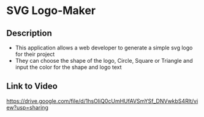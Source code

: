 # SVG Logo-Maker
## Description
- This application allows a web developer to generate a simple svg logo for their project
- They can choose the shape of the logo, Circle, Square or Triangle and input the color for the shape and logo text
## Link to Video
https://drive.google.com/file/d/1hsOIiQ0cUmHUfAVSmYSf_DNVwkbS4Rlt/view?usp=sharing